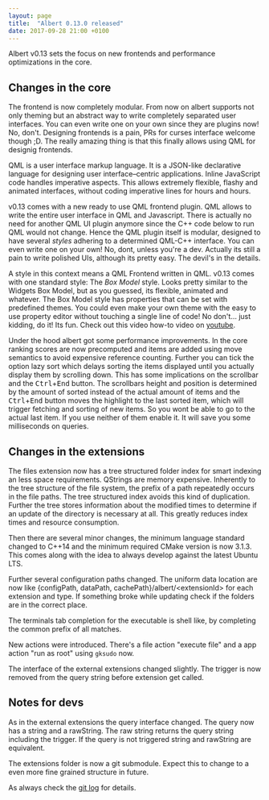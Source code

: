 ```yaml
---
layout: page
title:  "Albert 0.13.0 released"
date: 2017-09-28 21:00 +0100
---
```


Albert v0.13 sets the focus on new frontends and performance optimizations in the core.

## Changes in the core

The frontend is now completely modular. From now on albert supports not only theming but an
abstract way to write completely separated user interfaces. You can even write one on your own since they are plugins now! No, don't. Designing frontends is a pain, PRs for curses interface welcome though ;D. The really amazing thing is that this finally allows using QML for designig frontends.

QML is a user interface markup language. It is a JSON-like declarative language for designing user interface–centric applications. Inline JavaScript code handles imperative aspects. This allows extremely flexible, flashy and animated interfaces, without coding imperative lines for hours and hours.

v0.13 comes with a new ready to use QML frontend plugin. QML allows to write the entire user interface in QML and Javascript. There is actually no need for another QML UI plugin anymore since the C++ code below to run QML would not change. Hence the QML plugin itself is modular, designed to have several _styles_ adhering to a determined QML-C++ interface. You can even write one on your own! No, dont, unless you're a dev. Actually its still a pain to write polished UIs, although its pretty easy. The devil's in the details.

A style in this context means a QML Frontend written in QML. v0.13 comes with one standard style: The _Box Model_ style. Looks pretty similar to the Widgets Box Model, but as you guessed, its flexible, animated and whatever. The Box Model style has properties that can be set with predefined themes. You could even make your own theme with the easy to use property editor without touching a single line of code! No don't… just kidding, do it! Its fun. Check out this video how-to video on [youtube](https://youtu.be/aCyB3ZngbLk).

Under the hood albert got some performance improvements. In the core ranking scores are now precomputed and items are added using move semantics to avoid expensive reference counting. Further you can tick the option lazy sort which delays sorting the items displayed until you actually display them by scrolling down. This has some implications on the scrollbar and the <kbd>Ctrl</kbd>+<kbd>End</kbd> button. The scrollbars height and position is determined by the amount of sorted instead of the actual amount of items and the <kbd>Ctrl</kbd>+<kbd>End</kbd> button moves the highlight to the last sorted item, which will trigger fetching and sorting of new items. So you wont be able to go to the actual last item. If you use neither of them enable it. It will save you some milliseconds on queries.

## Changes in the extensions

The files extension now has a tree structured folder index for smart indexing an less space
requirements. QStrings are memory expensive. Inherently to the tree structure of the file system, the prefix of a path repeatedly occurs in the file paths. The tree structured index avoids this kind of duplication. Further the tree stores information about the modified times to determine if an update of the directory is necessary at all. This greatly reduces index times and resource consumption.

Then there are several minor changes, the minimum language standard changed to C++14 and the minimum required CMake version is now 3.1.3. This comes along with the idea to always develop against the latest Ubuntu LTS.

Further several configuration paths changed. The uniform data location are now like {configPath, dataPath, cachePath}/albert/&lt;extensionId&gt; for each extension and type. If something broke while updating check if the folders are in the correct place.

The terminals tab completion for the executable is shell like, by completing the common prefix of all matches.

New actions were introduced. There's a file action "execute file" and a app action "run as root" using `gksudo` now.

The interface of the external extensions changed slightly. The trigger is now removed from the query string before extension get called.

## Notes for devs

As in the external extensions the query interface changed. The query now has a string and a rawString. The raw string returns the query string including the trigger. If the query is not triggered string and rawString are equivalent.

The extensions folder is now a git submodule. Expect this to change to a even more fine grained structure in future.


As always check the [git log](https://github.com/albertlauncher/albert/commits/v0.13.0) for details.
